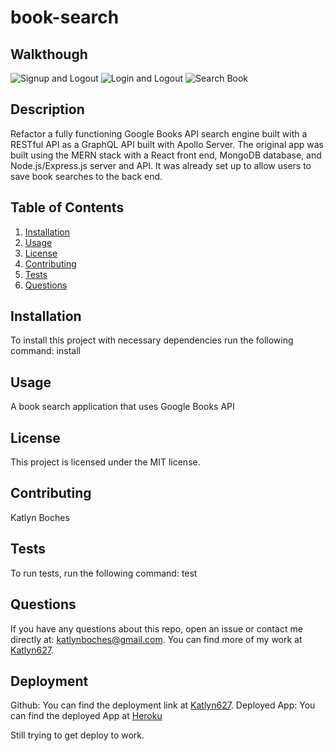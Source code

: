 # book-search

## Walkthough

![Signup and Logout](https://user-images.githubusercontent.com/86095070/153955821-6f4a9392-e7a8-4b33-91f9-df21b34fbe7a.gif)
![Login and Logout](https://user-images.githubusercontent.com/86095070/153955835-b4985912-618b-44f3-b0e4-75378b50770f.gif)
![Search Book](https://user-images.githubusercontent.com/86095070/153955845-4b2438a5-e372-453b-ada5-bf5c81a150fc.gif)



## **Description**

Refactor a fully functioning Google Books API search engine built with a RESTful API as a GraphQL API built with Apollo Server. The original app was built using the MERN stack with a React front end, MongoDB database, and Node.js/Express.js server and API. It was already set up to allow users to save book searches to the back end.

## **Table of Contents**
1. [Installation](#installation)
2. [Usage](#usage)
3. [License](#license)
4. [Contributing](#contributing)
5. [Tests](#tests)
6. [Questions](#questions)

## **Installation**
To install this project with necessary dependencies run the following command:
install

## **Usage**
 A book search application that uses Google Books API

## **License** 
This project is licensed under the MIT license.

## **Contributing**
 Katlyn Boches

## **Tests**
To run tests, run the following command:
test

## **Questions**
If you have any questions about this repo, open an issue or contact me directly at: [katlynboches@gmail.com](mailto:katlynboches@gmail.com). You can find more of my work at [Katlyn627](https://www.github.com/Katlyn627).

## **Deployment** 

Github: You can find the deployment link at [Katlyn627](https://www.github.com/Katlyn627).
Deployed App: You can find the deployed App at [Heroku](https://my-book-search-api.herokuapp.com/)

Still trying to get deploy to work.
